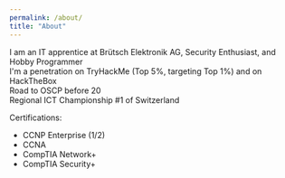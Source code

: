 ```yaml
---
permalink: /about/
title: "About"
---
```


I am an IT apprentice at Brütsch Elektronik AG, Security Enthusiast, and Hobby Programmer<br/>
I'm a penetration on TryHackMe (Top 5%, targeting Top 1%) and on HackTheBox<br/>
Road to OSCP before 20<br/>
Regional ICT Championship #1 of Switzerland<br/>

Certifications:
- CCNP Enterprise (1/2)
- CCNA
- CompTIA Network+
- CompTIA Security+
